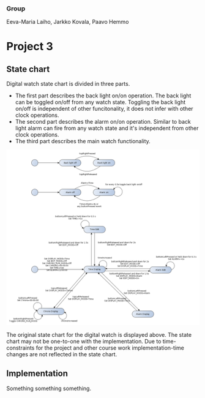
### Group

Eeva-Maria Laiho, Jarkko Kovala, Paavo Hemmo

# Project 3

## State chart

Digital watch state chart is divided in three parts. 
* The first part describes the back light on/on operation. The back light can be toggled on/off from any watch state. Toggling the back light on/off is independent of other funcitonality, it does not infer with other clock operations.
* The second part describes the alarm on/on operation. Similar to back light alarm can fire from any watch state and it's independent from other clock operations.
* The third part describes the main watch functionality.

![Digital watch](./digital_watch.png)

The original state chart for the digital watch is displayed above. The state chart may not be one-to-one with the implementation. Due to time-constraints for the project and other course work implementation-time changes are not reflected in the state chart. 

## Implementation

Something something something.
